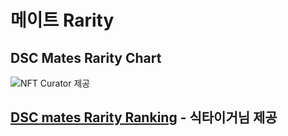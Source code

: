 # 메이트 Rarity

## DSC Mates Rarity Chart

![NFT Curator 제공 ](../.gitbook/assets/mates\_rarity.jpg)

## [DSC mates Rarity Ranking](https://docs.google.com/spreadsheets/d/1E2eMO8SyGPGY9TihCnPdTGjyy\_phiIcisn48lE0PA6I/edit#gid=373460654) - 식타이거님 제공
